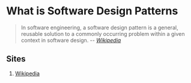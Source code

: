 # What is Software Design Patterns

> In software engineering, a software design pattern is a general,
> reusable solution to a commonly occurring problem within a given context in software design.
> -- *[Wikipedia]*

## Sites

1. [Wikipedia]

[Wikipedia]: https://en.wikipedia.org/wiki/Software_design_pattern
